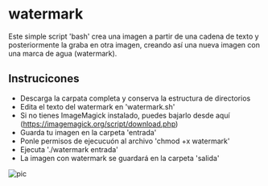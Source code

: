 # watermark
 
Este simple script 'bash' crea una imagen a partir de una cadena de texto y posteriormente la graba en otra imagen, creando así una nueva imagen con una marca de agua (watermark).

## Instrucicones
- Descarga la carpata completa y conserva la estructura de directorios
- Edita el texto del watermark en 'watermark.sh'
- Si no tienes ImageMagick instalado, puedes bajarlo desde aquí (https://imagemagick.org/script/download.php)
- Guarda tu imagen en la carpeta 'entrada'
- Ponle permisos de ejecucuón al archivo 'chmod +x watermark'
- Ejecuta './watermark entrada'
- La imagen con watermark se guardará en la carpeta 'salida'

![pic](https://user-images.githubusercontent.com/693328/189660879-b4753a22-4b3d-4033-999b-490662054ed9.jpg)
